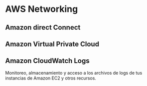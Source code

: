 # AWS Networking

## Amazon direct Connect 


## Amazon Virtual Private Cloud 


## Amazon CloudWatch Logs

Monitoreo, almacenamiento y acceso a los archivos de logs de tus instancias de Amazon EC2  y otros recursos.